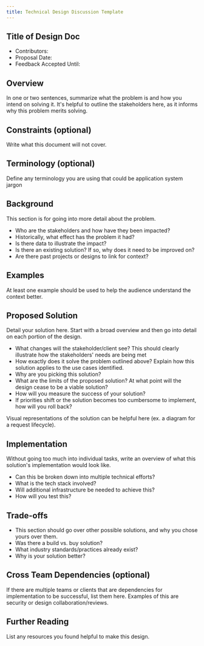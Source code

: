 ```yaml
---
title: Technical Design Discussion Template
---
```


## Title of Design Doc

- Contributors:
- Proposal Date:
- Feedback Accepted Until:

## Overview

In one or two sentences,
summarize what the problem is and how you intend on solving it.
It's helpful to outline the stakeholders here,
as it informs why this problem merits solving.

## Constraints (optional)

Write what this document will not cover.

## Terminology (optional)

Define any terminology you are using that could be application system jargon 

## Background

This section is for going into more detail about the problem.

- Who are the stakeholders and how have they been impacted?
- Historically, what effect has the problem it had?
- Is there data to illustrate the impact?
- Is there an existing solution?
  If so, why does it need to be improved on?
- Are there past projects or designs to link for context?

## Examples

At least one example should be used to help the audience understand the context better.

## Proposed Solution

Detail your solution here.
Start with a broad overview and then go into detail on each portion of the design.

- What changes will the stakeholder/client see?
  This should clearly illustrate how the stakeholders' needs are being met
- How exactly does it solve the problem outlined above?
  Explain how this solution applies to the use cases identified.
- Why are you picking this solution?
- What are the limits of the proposed solution?
  At what point will the design cease to be a viable solution?
- How will you measure the success of your solution?
- If priorities shift or the solution becomes too cumbersome to implement, how will you roll back?

Visual representations of the solution can be helpful here (ex. a diagram for a request lifecycle).

## Implementation

Without going too much into individual tasks,
write an overview of what this solution's implementation would look like.

- Can this be broken down into multiple technical efforts?
- What is the tech stack involved?
- Will additional infrastructure be needed to achieve this?
- How will you test this?

## Trade-offs

- This section should go over other possible solutions,
  and why you chose yours over them.
- Was there a build vs. buy solution?
- What industry standards/practices already exist?
- Why is your solution better?

## Cross Team Dependencies (optional)

If there are multiple teams or clients that are dependencies for implementation to be successful,
list them here.
Examples of this are security or design collaboration/reviews.

## Further Reading

List any resources you found helpful to make this design.
